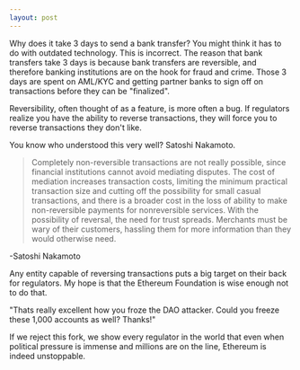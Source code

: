 ```yaml
---
layout: post
---
```


Why does it take 3 days to send a bank transfer? You might think it has to do with outdated technology. This is incorrect. The reason that bank transfers take 3 days is because bank transfers are reversible, and therefore banking institutions are on the hook for fraud and crime. Those 3 days are spent on AML/KYC and getting partner banks to sign off on transactions before they can be "finalized".

Reversibility, often thought of as a feature, is more often a bug. If regulators realize you have the ability to reverse transactions, they will force you to reverse transactions they don't like.

You know who understood this very well? Satoshi Nakamoto.

 > Completely non-reversible transactions are not really possible, since financial institutions cannot avoid mediating disputes. The cost of mediation increases transaction costs, limiting the minimum practical transaction size and cutting off the possibility for small casual transactions, and there is a broader cost in the loss of ability to make non-reversible payments for nonreversible services. With the possibility of reversal, the need for trust spreads. Merchants must be wary of their customers, hassling them for more information than they would otherwise need.

 -Satoshi Nakamoto

Any entity capable of reversing transactions puts a big target on their back for regulators. My hope is that the Ethereum Foundation is wise enough not to do that.

"Thats really excellent how you froze the DAO attacker. Could you freeze these 1,000 accounts as well? Thanks!"

If we reject this fork, we show every regulator in the world that even when political pressure is immense and millions are on the line, Ethereum is indeed unstoppable.
